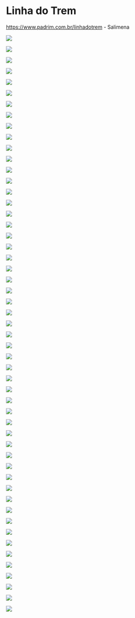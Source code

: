 # Linha do Trem

https://www.padrim.com.br/linhadotrem - Salimena

![](linha-do-trem/no-escuro.png)

![](linha-do-trem/seu-manel.png)

![](linha-do-trem/pessoas-que-comparam.png)

![](linha-do-trem/uma-sombra-em-cima-de-mim.png)

![](linha-do-trem/larga-disso.png)

![](linha-do-trem/gravata-preta.png)

![](linha-do-trem/o-bicho-mais-louco.png)

![](linha-do-trem/tem-um-homem.png)

![](linha-do-trem/todas-as-musicas-ja-foram-feitas.png)

![](linha-do-trem/restaurada.png)

![](linha-do-trem/tiquinho.png)

![](linha-do-trem/fio-de-cabelo.png)

![](linha-do-trem/seis.png)

![](linha-do-trem/infinitas-possibilidades.png)

![](linha-do-trem/brigada-capacitada.png)

![](linha-do-trem/da-rua.png)

![](linha-do-trem/TUM.png)

![](linha-do-trem/visita.png)

![](linha-do-trem/quem-foi.png)

![](linha-do-trem/olha-o-dedo.png)

![](linha-do-trem/plantas-nos-entendem.png)

![](linha-do-trem/olhe-para-natureza.png)

![](linha-do-trem/melhor-tampar.png)

![](linha-do-trem/casa-arrumada.png)

![](linha-do-trem/ajuda-dos-bilionarios.png)

![](linha-do-trem/senhor-chocolate.png)

![](linha-do-trem/sessenta-horas.png)

![](linha-do-trem/negocio-familiar.png)

![](linha-do-trem/criar-asas-e-voar.png)

![](linha-do-trem/ouro-do-dragao.png)

![](linha-do-trem/meu-nome.png)

![](linha-do-trem/quem-mandou.png)

![](linha-do-trem/antes-de-tudo-devemos-ressaltar.png)

![](linha-do-trem/brasileiro-cansou.png)

![](linha-do-trem/precarious-situation.png)

![](linha-do-trem/vivendo-no-futuro.png)

![](linha-do-trem/espectro-do-ocultismo.png)

![](linha-do-trem/a-pilha.png)

![](linha-do-trem/questao-dos-piratas.png)

![](linha-do-trem/acacia.png)

![](linha-do-trem/nada-de-relevante.png)

![](linha-do-trem/drive.png)

![](linha-do-trem/vila-do-japao.png)

![](linha-do-trem/vamos-te-derrubar.png)

![](linha-do-trem/nosso-filho-estudou-nos-melhores-colegios.png)

![](linha-do-trem/so-a-uniao-pode-vencer-o-fascismo.png)

![](linha-do-trem/se-quiser-o-universo-e-teu.png)

![](linha-do-trem/o-que-pode-derrubar-o-presidente.png)

![](linha-do-trem/jantinha-boa-tem-que-ter-alho.png)

![](linha-do-trem/cupinzeiro.png)

![](linha-do-trem/mundo-todo.png)

![](linha-do-trem/vem-ca.png)

![](linha-do-trem/por-aqui-tudo-tranquilo.png)